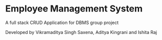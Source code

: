 # Employee Management System
A full stack CRUD Application for DBMS group project

Developed by Vikramaditya Singh Saxena, Aditya Kingrani and Ishita Raj
